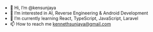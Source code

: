 - 👋 Hi, I’m @kensunjaya
- 👀 I’m interested in AI, Reverse Engineering & Android Development
- 🌱 I’m currently learning React, TypeScript, JavaScript, Laravel
- 📫 How to reach me kennethsunjaya@gmail.com

<!---
kensunjaya/kensunjaya is a ✨ special ✨ repository because its `README.md` (this file) appears on your GitHub profile.
You can click the Preview link to take a look at your changes.
--->
